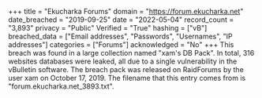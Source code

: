 +++
title = "Ekucharka Forums"
domain = "https://forum.ekucharka.net"
date_breached = "2019-09-25"
date = "2022-05-04"
record_count = "3,893"
privacy = "Public"
Verified = "True"
hashing = ["vB"]
breached_data = ["Email addresses", "Passwords", "Usernames", "IP addresses"]
categories = ["Forums"]
acknowledged = "No"
+++
This breach was found in a large collection named "xam's DB Pack". In total, 316 websites databases were leaked, all due to a single vulnerability in the vBulletin software. The breach pack was released on RaidForums by the user xam on October 17, 2019. The filename that this entry comes from is "forum.ekucharka.net_3893.txt".

